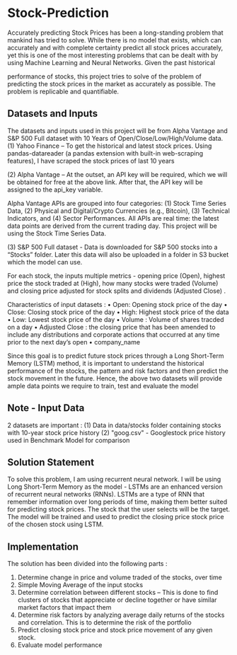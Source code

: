 # Stock-Prediction

Accurately predicting Stock Prices has been a long-standing problem that mankind has tried to solve. While there is no model that exists, which can accurately and with complete certainty predict all stock prices accurately, yet this is one of the most interesting problems that can be dealt with by using Machine Learning and Neural Networks. Given the past historical
   
performance of stocks, this project tries to solve of the problem of predicting the stock prices in the market as accurately as possible. The problem is replicable and quantifiable.

## Datasets and Inputs

The datasets and inputs used in this project will be from Alpha Vantage and S&P 500 Full dataset with 10 Years of Open/Close/Low/High/Volume data.
(1)	Yahoo Finance – To get the historical and latest stock prices. Using pandas-datareader (a pandas extension with built-in web-scraping features), I have scraped the stock prices of last 10 years

(2)	Alpha Vantage – At the outset, an API key will be required, which we will be obtained for free at the above link. After that, the API key will be assigned to the api_key variable.

Alpha Vantage APIs are grouped into four categories: (1) Stock Time Series Data, (2) Physical and Digital/Crypto Currencies (e.g., Bitcoin), (3) Technical Indicators, and (4) Sector Performances. All APIs are real time: the latest data points are derived from the current trading day. This project will be using the Stock Time Series Data.

(3)	S&P 500 Full dataset  - Data is downloaded for S&P 500 stocks into a “Stocks” folder. Later this data will also be uploaded in a folder in S3 bucket which the model can use.


For each stock, the inputs multiple metrics - opening price (Open), highest price the stock traded at (High), how many stocks were traded (Volume) and closing price adjusted for stock splits and dividends (Adjusted Close) . 

Characteristics of input datasets :
•	Open: Opening stock price of the day
•	Close: Closing stock price of the day
•	High: Highest stock price of the data
•	Low: Lowest stock price of the day
•	Volume : Volume of shares tracded on a day
•	Adjusted Close : the closing price that has been amended to include any distributions and corporate actions that occurred at any time prior to the next day’s open
•	company_name

Since this goal is to predict future stock prices through a Long Short-Term Memory (LSTM) method, it is important to understand the historical performance of the stocks, the pattern and risk factors and then predict the stock movement in the future. Hence, the above two datasets will provide ample data points we require to train, test and evaluate the model

## Note - Input Data
2 datasets are important :
(1) Data in data/stocks folder containing stocks with 10-year stock price history
(2) "goog.csv" - Googlestock price history used in Benchmark Model for comparison

## Solution Statement
To solve this problem, I am using recurrent neural network.  I will be using Long Short-Term Memory as the model - LSTMs are an enhanced version of recurrent neural networks (RNNs). LSTMs are a type of RNN that remember information over long periods of time, making them better suited for predicting stock prices. The stock that the user selects will be the target. The model will be trained and used to predict the closing price stock price of the chosen stock using LSTM.

## Implementation
The solution has been divided into the following parts :
1) Determine change in price and volume traded of the stocks, over time
3) Simple Moving Average of the input stocks
4) Determine correlation between different stocks – This is done to find clusters of stocks that appreciate or decline together or have similar market factors that impact them
5) Determine risk factors by analyzing average daily returns of the stocks and correlation. This is to determine the risk of the portfolio
6) Predict closing stock price and stock price movement of any given stock. 
7) Evaluate model performance


